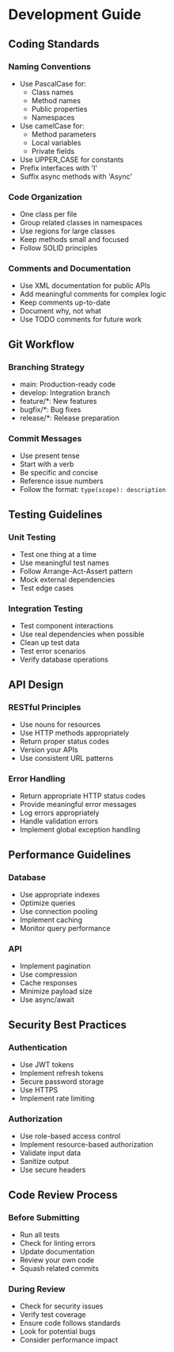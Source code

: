 # Development Guide

## Coding Standards

### Naming Conventions
- Use PascalCase for:
  - Class names
  - Method names
  - Public properties
  - Namespaces
- Use camelCase for:
  - Method parameters
  - Local variables
  - Private fields
- Use UPPER_CASE for constants
- Prefix interfaces with 'I'
- Suffix async methods with 'Async'

### Code Organization
- One class per file
- Group related classes in namespaces
- Use regions for large classes
- Keep methods small and focused
- Follow SOLID principles

### Comments and Documentation
- Use XML documentation for public APIs
- Add meaningful comments for complex logic
- Keep comments up-to-date
- Document why, not what
- Use TODO comments for future work

## Git Workflow

### Branching Strategy
- main: Production-ready code
- develop: Integration branch
- feature/*: New features
- bugfix/*: Bug fixes
- release/*: Release preparation

### Commit Messages
- Use present tense
- Start with a verb
- Be specific and concise
- Reference issue numbers
- Follow the format: `type(scope): description`

## Testing Guidelines

### Unit Testing
- Test one thing at a time
- Use meaningful test names
- Follow Arrange-Act-Assert pattern
- Mock external dependencies
- Test edge cases

### Integration Testing
- Test component interactions
- Use real dependencies when possible
- Clean up test data
- Test error scenarios
- Verify database operations

## API Design

### RESTful Principles
- Use nouns for resources
- Use HTTP methods appropriately
- Return proper status codes
- Version your APIs
- Use consistent URL patterns

### Error Handling
- Return appropriate HTTP status codes
- Provide meaningful error messages
- Log errors appropriately
- Handle validation errors
- Implement global exception handling

## Performance Guidelines

### Database
- Use appropriate indexes
- Optimize queries
- Use connection pooling
- Implement caching
- Monitor query performance

### API
- Implement pagination
- Use compression
- Cache responses
- Minimize payload size
- Use async/await

## Security Best Practices

### Authentication
- Use JWT tokens
- Implement refresh tokens
- Secure password storage
- Use HTTPS
- Implement rate limiting

### Authorization
- Use role-based access control
- Implement resource-based authorization
- Validate input data
- Sanitize output
- Use secure headers

## Code Review Process

### Before Submitting
- Run all tests
- Check for linting errors
- Update documentation
- Review your own code
- Squash related commits

### During Review
- Check for security issues
- Verify test coverage
- Ensure code follows standards
- Look for potential bugs
- Consider performance impact 